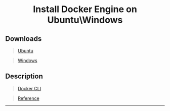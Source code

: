 <h1 align="center"> Install Docker Engine on Ubuntu\Windows</h1>


<h2>Downloads</h2>

> [Ubuntu](https://docs.docker.com/engine/install/ubuntu/)

> [Windows](https://docs.docker.com/docker-for-windows/install/)


<h2>Description</h2>

> [Docker CLI](https://docs.docker.com/engine/reference/commandline/docker/)

> [Reference](https://docs.docker.com/engine/reference/builder/)

***
